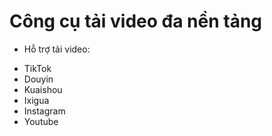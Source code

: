 # Công cụ tải video đa nền tảng
- Hỗ trợ tải video:
+ TikTok
+ Douyin
+ Kuaishou
+ Ixigua
+ Instagram
+ Youtube
